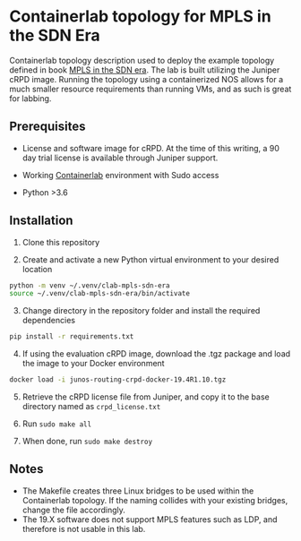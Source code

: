 # Containerlab topology for MPLS in the SDN Era

Containerlab topology description used to deploy the example topology defined in book [MPLS in the SDN era](https://www.oreilly.com/library/view/mpls-in-the/9781491905449/). The lab is built utilizing the Juniper cRPD image. Running the topology using a containerized NOS allows for a much smaller resource requirements than running VMs, and as such is great for labbing.

## Prerequisites

- License  and software image for cRPD. At the time of this writing, a 90 day trial license is available through Juniper support.

- Working [Containerlab](https://containerlab.dev) environment with Sudo access

- Python >3.6

## Installation

1. Clone this repository

2. Create and activate a new Python virtual environment to your desired location

```bash
python -m venv ~/.venv/clab-mpls-sdn-era
source ~/.venv/clab-mpls-sdn-era/bin/activate
```
3. Change directory in the repository folder and install the required dependencies

```bash
pip install -r requirements.txt
```

4. If using the evaluation cRPD image, download the .tgz package and load the image to your Docker environment

 ```bash
 docker load -i junos-routing-crpd-docker-19.4R1.10.tgz
 ```

5. Retrieve the cRPD license file from Juniper, and copy it to the base directory named as `crpd_license.txt`

6. Run `sudo make all`

7. When done, run `sudo make destroy`

## Notes

- The Makefile creates three Linux bridges to be used within the Containerlab topology. If the naming collides with your existing bridges, change the file accordingly.
- The 19.X software does not support MPLS features such as LDP, and therefore is not usable in this lab.

